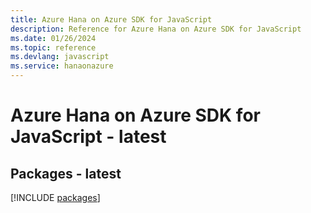 ```yaml
---
title: Azure Hana on Azure SDK for JavaScript
description: Reference for Azure Hana on Azure SDK for JavaScript
ms.date: 01/26/2024
ms.topic: reference
ms.devlang: javascript
ms.service: hanaonazure
---
```

# Azure Hana on Azure SDK for JavaScript - latest
## Packages - latest
[!INCLUDE [packages](hana-on-azure-index.md)]